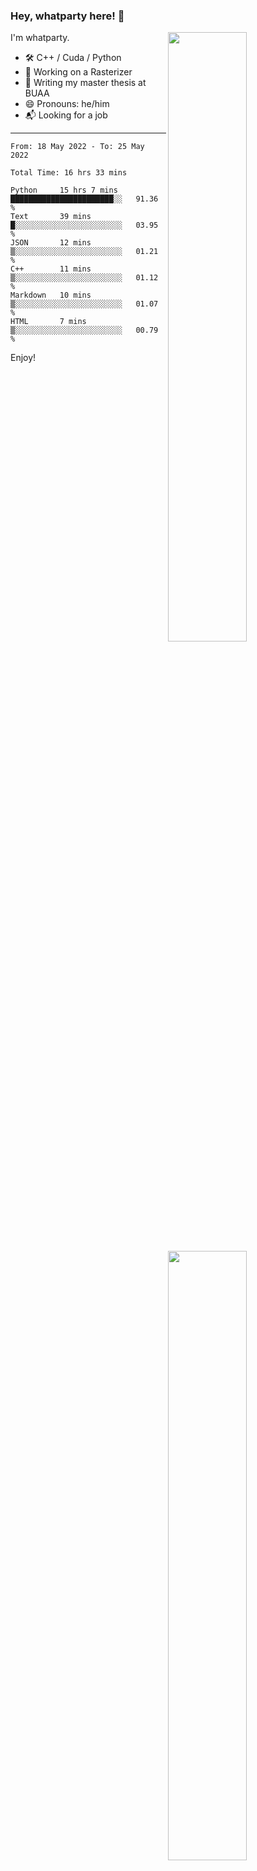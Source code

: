 ### Hey, whatparty here! 👋

[<img align="right" width="50%" src="https://github-readme-stats-ouuan.vercel.app/api?username=whatparty&theme=dark&show_icons=true">](https://metrics.lecoq.io/whatparty#gh-dark-mode-only)
[<img align="right" width="50%" src="https://github-readme-stats-ouuan.vercel.app/api?username=whatparty&show_icons=true">](https://metrics.lecoq.io/whatparty#gh-light-mode-only)

I'm whatparty.

- 🛠️ C++ / Cuda / Python 
- 🔭 Working on a Rasterizer
- 🌱 Writing my master thesis at BUAA
- 😄 Pronouns: he/him
- 📬 Looking for a job

---

<!--START_SECTION:waka-->

```text
From: 18 May 2022 - To: 25 May 2022

Total Time: 16 hrs 33 mins

Python     15 hrs 7 mins   ███████████████████████░░   91.36 %
Text       39 mins         █░░░░░░░░░░░░░░░░░░░░░░░░   03.95 %
JSON       12 mins         ▒░░░░░░░░░░░░░░░░░░░░░░░░   01.21 %
C++        11 mins         ▒░░░░░░░░░░░░░░░░░░░░░░░░   01.12 %
Markdown   10 mins         ▒░░░░░░░░░░░░░░░░░░░░░░░░   01.07 %
HTML       7 mins          ▒░░░░░░░░░░░░░░░░░░░░░░░░   00.79 %
```

<!--END_SECTION:waka-->

Enjoy!
